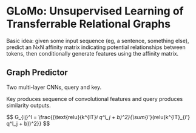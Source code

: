 # GLoMo: Unsupervised Learning of Transferrable Relational Graphs

Basic idea: given some input sequence (eg, a sentence, something else),
predict an NxN affinity matrix indicating potential relationships between
tokens, then conditionally generate features using the affinity matrix.

## Graph Predictor

Two multi-layer CNNs, query and key.

Key produces sequence of convolutional features and query produces
similarity outputs.

$$
G_{ij}^l = \frac{(\text{relu}(k^{lT}_i q^l_j + b)^2}{\sum_{i'}(relu(k^{lT}_{i'} q^l_j + b))^2}}
$$


